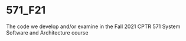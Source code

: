 # 571_F21
The code we develop and/or examine in the Fall 2021 CPTR 571 System Software and Architecture course
